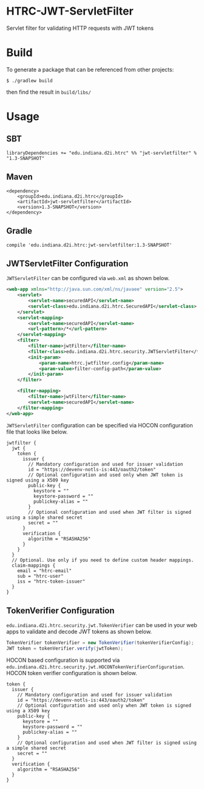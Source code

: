 # HTRC-JWT-ServletFilter
Servlet filter for validating HTTP requests with JWT tokens

# Build

To generate a package that can be referenced from other projects:

```
$ ./gradlew build
```

then find the result in ```build/libs/```

# Usage

## SBT
`libraryDependencies += "edu.indiana.d2i.htrc" %% "jwt-servletfilter" % "1.3-SNAPSHOT"`

## Maven
```
<dependency>
    <groupId>edu.indiana.d2i.htrc</groupId>
    <artifactId>jwt-servletfilter</artifactId>
    <version>1.3-SNAPSHOT</version>
</dependency>
```

## Gradle

`compile 'edu.indiana.d2i.htrc:jwt-servletfilter:1.3-SNAPSHOT'`

## JWTServletFilter Configuration

```JWTServletFilter``` can be configured via ```web.xml``` as shown below.

```xml
<web-app xmlns="http://java.sun.com/xml/ns/javaee" version="2.5">
    <servlet>
        <servlet-name>securedAPI</servlet-name>
        <servlet-class>edu.indiana.d2i.htrc.SecuredAPI</servlet-class>
    </servlet>
    <servlet-mapping>
        <servlet-name>securedAPI</servlet-name>
        <url-pattern>/*</url-pattern>
    </servlet-mapping>
    <filter>
        <filter-name>jwtFilter</filter-name>
        <filter-class>edu.indiana.d2i.htrc.security.JWTServletFilter</filter-class>
        <init-param>
            <param-name>htrc.jwtfilter.config</param-name>
            <param-value>filter-config-path</param-value>
        </init-param>
    </filter>

    <filter-mapping>
        <filter-name>jwtFilter</filter-name>
        <servlet-name>securedAPI</servlet-name>
    </filter-mapping>
</web-app>
```

```JWTServletFilter``` configuration can be specified via HOCON configuration file that looks like below.

```hocon
jwtfilter {
  jwt {
    token {
      issuer {
        // Mandatory configuration and used for issuer validation
        id = "https://devenv-notls-is:443/oauth2/token"
        // Optional configuration and used only when JWT token is signed using a X509 key
        public-key { 
          keystore = ""
          keystore-password = ""
          publickey-alias = ""
        }
        // Optional configuration and used when JWT filter is signed using a simple shared secret
        secret = ""
      }
      verification {
        algorithm = "RSASHA256"
      }
    }
  }
  // Optional. Use only if you need to define custom header mappings.
  claim-mappings {
    email = "htrc-email"
    sub = "htrc-user"
    iss = "htrc-token-issuer"
  }
}
```

## TokenVerifier Configuration

```edu.indiana.d2i.htrc.security.jwt.TokenVerifier``` can be used in your web apps to validate and decode JWT tokens as shown below.

```java
TokenVerifier tokenVerifier = new TokenVerifier(tokenVerifierConfig);
JWT token = tokenVerifier.verify(jwtToken);
```

HOCON based configuration is supported via ```edu.indiana.d2i.htrc.security.jwt.HOCONTokenVerifierConfiguration```. HOCON token verifier configuration is shown below.

```hocon
token {
  issuer {
    // Mandatory configuration and used for issuer validation
    id = "https://devenv-notls-is:443/oauth2/token"
    // Optional configuration and used only when JWT token is signed using a X509 key
    public-key { 
      keystore = ""
      keystore-password = ""
      publickey-alias = ""
    }
    // Optional configuration and used when JWT filter is signed using a simple shared secret
    secret = ""
  }
  verification {
    algorithm = "RSASHA256"
  }
}
```
